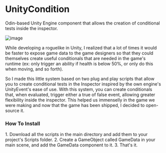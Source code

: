 # UnityCondition
Odin-based Unity Engine component that allows the creation of conditional tests inside the inspector.

![image](https://github.com/yannlemos/UnityCondition/assets/16945950/0312ec6e-6561-4602-9e71-03c3435ccdf5)

While developing a roguelike in Unity, I realized that a lot of times it would be faster to expose game data to the game designers so that they could themselves create useful conditionals that are needed in the game's runtime (ex: only trigger an ability if health is below 50%, or only do this when moving, and so forth).

So I made this little system based on two plug and play scripts that allow you to create conditional tests in the Inspector inspired by the own engine's UnityEvent's ease of use. With this system, you can create conditionals that, when evaluated, trigger either a true of false event, allowing greater flexibility inside the inspector. This helped us immenselly in the game we were making and now that the game has been shipped, I decided to open-source it.

<h3>How To Install</h3>
1. Download all the scripts in the main directory and add them to your project's Scripts folder.
2. Create a GameObject called GameData in your main scene, and add the GameData component to it. 
3. That's it. 
